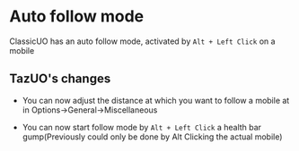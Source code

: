 # Auto follow mode
ClassicUO has an auto follow mode, activated by `Alt + Left Click` on a mobile

## TazUO's changes
* You can now adjust the distance at which you want to follow a mobile at in Options->General->Miscellaneous

* You can now start follow mode by `Alt + Left Click` a health bar gump(Previously could only be done by Alt Clicking the actual mobile)